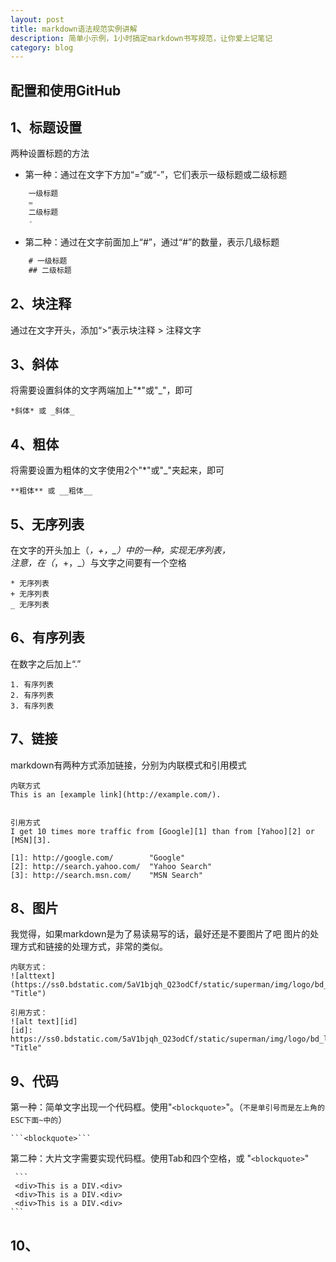```yaml
---     
layout: post
title: markdown语法规范实例讲解
description: 简单小示例，1小时搞定markdown书写规范，让你爱上记笔记
category: blog
---  
```


## 配置和使用GitHub

## 1、标题设置
两种设置标题的方法
* 第一种：通过在文字下方加“=”或“-”，它们表示一级标题或二级标题    

```javascript       
    一级标题
    =
    二级标题
    -
```

* 第二种：通过在文字前面加上“#”，通过“#”的数量，表示几级标题

```javascript
    # 一级标题
    ## 二级标题
```

## 2、块注释
通过在文字开头，添加“>”表示块注释
    > 注释文字

## 3、斜体
将需要设置斜体的文字两端加上"*"或"_"，即可

    *斜体* 或 _斜体_  

## 4、粗体
将需要设置为粗体的文字使用2个"*"或"_"夹起来，即可

    **粗体** 或 __粗体__

## 5、无序列表
在文字的开头加上（*，+，_）中的一种，实现无序列表，  
注意，在（*，+，_）与文字之间要有一个空格

    * 无序列表
    + 无序列表
    _ 无序列表


## 6、有序列表
在数字之后加上“.”  

    1. 有序列表
    2. 有序列表
    3. 有序列表

## 7、链接
markdown有两种方式添加链接，分别为内联模式和引用模式   

    内联方式  
    This is an [example link](http://example.com/).   


    引用方式  
    I get 10 times more traffic from [Google][1] than from [Yahoo][2] or [MSN][3].

    [1]: http://google.com/        "Google"
    [2]: http://search.yahoo.com/  "Yahoo Search"
    [3]: http://search.msn.com/    "MSN Search"

## 8、图片  
我觉得，如果markdown是为了易读易写的话，最好还是不要图片了吧
图片的处理方式和链接的处理方式，非常的类似。

    内联方式：  
    ![alttext](https://ss0.bdstatic.com/5aV1bjqh_Q23odCf/static/superman/img/logo/bd_logo1_31bdc765.png "Title")

    引用方式：  
    ![alt text][id]
    [id]: https://ss0.bdstatic.com/5aV1bjqh_Q23odCf/static/superman/img/logo/bd_logo1_31bdc765.png "Title"


## 9、代码   
第一种：简单文字出现一个代码框。使用"`<blockquote>`"。（`不是单引号而是左上角的ESC下面~中的`）

    ```<blockquote>```

第二种：大片文字需要实现代码框。使用Tab和四个空格，或 "```<blockquote>```"


     ```
     <div>This is a DIV.<div>
     <div>This is a DIV.<div>
     <div>This is a DIV.<div>
    ```

## 10、
